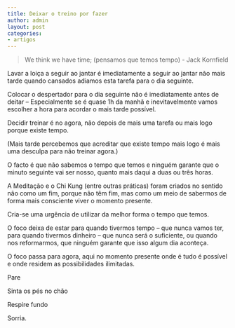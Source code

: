```yaml
---
title: Deixar o treino por fazer
author: admin
layout: post
categories:
- artigos
---
```

>We think we have time; (pensamos que temos tempo) - Jack Kornfield

Lavar a loiça a seguir ao jantar é imediatamente a seguir ao jantar não mais tarde quando cansados adiamos esta tarefa para o dia seguinte.

Colocar o despertador para o dia seguinte não é imediatamente antes de deitar &#8211; Especialmente se é quase 1h da manhã e inevitavelmente vamos escolher a hora para acordar o mais tarde possível.

Decidir treinar é no agora, não depois de mais uma tarefa ou mais logo porque existe tempo.

(Mais tarde percebemos que acreditar que existe tempo mais logo é mais uma desculpa para não treinar agora.)

O facto é que não sabemos o tempo que temos e ninguém garante que o minuto seguinte vai ser nosso, quanto mais daqui a duas ou três horas.

A Meditação e o Chi Kung (entre outras práticas) foram criados no sentido não como um fim, porque não têm fim, mas como um meio de sabermos de forma mais consciente viver o momento presente.

Cria-se uma urgência de utilizar da melhor forma o tempo que temos.

O foco deixa de estar para quando tivermos tempo &#8211; que nunca vamos ter, para quando tivermos dinheiro &#8211; que nunca será o suficiente, ou quando nos reformarmos, que ninguém garante que isso algum dia aconteça.

O foco passa para agora, aqui no momento presente onde é tudo é possível e onde residem as possibilidades ilimitadas.

Pare

Sinta os pés no chão

Respire fundo

Sorria.
